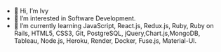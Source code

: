 - 👋 Hi, I’m Ivy
- 👀 I’m interested in Software Development.
- 🌱 I’m currently learning JavaScript, React.js, Redux.js, Ruby, Ruby on Rails, HTML5, CSS3, Git, PostgreSQL, jQuery,Chart.js,MongoDB, Tableau, Node.js, Heroku, Render, Docker, Fuse.js, Material-UI.


<!---
xiangweimg/xiangweimg is a ✨ special ✨ repository because its `README.md` (this file) appears on your GitHub profile.
You can click the Preview link to take a look at your changes.
--->
